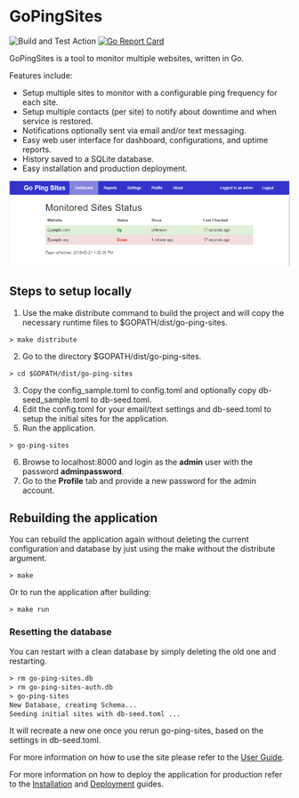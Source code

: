 # GoPingSites
![Build and Test Action](https://github.com/turnkey-commerce/go-ping-sites/actions/workflows/build-test.yaml/badge.svg)
 [![Go Report Card](https://goreportcard.com/badge/github.com/turnkey-commerce/go-ping-sites)](https://goreportcard.com/report/github.com/turnkey-commerce/go-ping-sites) 

GoPingSites is a tool to monitor multiple websites, written in Go.

Features include:
* Setup multiple sites to monitor with a configurable ping frequency for each site.
* Setup multiple contacts (per site) to notify about downtime and when service is restored.
* Notifications optionally sent via email and/or text messaging.
* Easy web user interface for dashboard, configurations, and uptime reports.
* History saved to a SQLite database.
* Easy installation and production deployment.

![Dashboard Page](https://github.com/turnkey-commerce/go-ping-sites/blob/master/screenshots/dashboard.png)

## Steps to setup locally
1. Use the make distribute command to build the project and will copy the necessary runtime files to $GOPATH/dist/go-ping-sites.

  ```
  > make distribute
  ```
2. Go to the directory $GOPATH/dist/go-ping-sites.

  ```
  > cd $GOPATH/dist/go-ping-sites
  ```
3. Copy the config_sample.toml to config.toml and optionally copy db-seed_sample.toml to db-seed.toml.
4. Edit the config.toml for your email/text settings and db-seed.toml to setup the initial sites for the application.
5. Run the application.

  ```
  > go-ping-sites
  ```
6. Browse to localhost:8000 and login as the **admin** user with the password **adminpassword**.
7. Go to the **Profile** tab and provide a new password for the admin account.

## Rebuilding the application
You can rebuild the application again without deleting the current configuration and database by just using the make without the distribute argument.

```
> make
```
Or to run the application after building:

```
> make run
```
### Resetting the database
You can restart with a clean database by simply deleting the old one and restarting.

```
> rm go-ping-sites.db
> rm go-ping-sites-auth.db
> go-ping-sites
New Database, creating Schema...            
Seeding initial sites with db-seed.toml ...
```
It will recreate a new one once you rerun go-ping-sites, based on the settings in db-seed.toml.

For more information on how to use the site please refer to the [User Guide](https://github.com/turnkey-commerce/go-ping-sites/wiki/User-Guide).

For more information on how to deploy the application for production refer to the [Installation](https://github.com/turnkey-commerce/go-ping-sites/wiki/Installation)
and [Deployment](https://github.com/turnkey-commerce/go-ping-sites/wiki/Deployment) guides.

